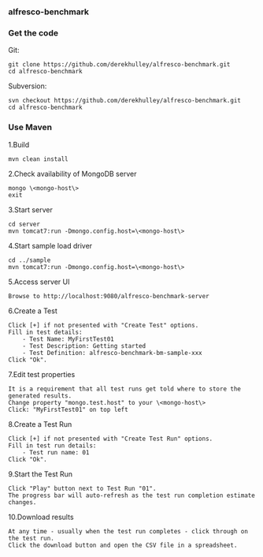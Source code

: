 ### alfresco-benchmark

### Get the code

Git:

    git clone https://github.com/derekhulley/alfresco-benchmark.git
    cd alfresco-benchmark

Subversion:

    svn checkout https://github.com/derekhulley/alfresco-benchmark.git
    cd alfresco-benchmark

### Use Maven

1.Build

    mvn clean install

2.Check availability of MongoDB server

    mongo \<mongo-host\>    
    exit

3.Start server

    cd server   
    mvn tomcat7:run -Dmongo.config.host=\<mongo-host\>

4.Start sample load driver

    cd ../sample    
    mvn tomcat7:run -Dmongo.config.host=\<mongo-host\> 

5.Access server UI

    Browse to http://localhost:9080/alfresco-benchmark-server

6.Create a Test

    Click [+] if not presented with "Create Test" options.  
    Fill in test details:   
        - Test Name: MyFirstTest01  
        - Test Description: Getting started 
        - Test Definition: alfresco-benchmark-bm-sample-xxx     
    Click "Ok".
 
7.Edit test properties

    It is a requirement that all test runs get told where to store the generated results.   
    Change property "mongo.test.host" to your \<mongo-host\>  
    Click: "MyFirstTest01" on top left

8.Create a Test Run

    Click [+] if not presented with "Create Test Run" options.  
    Fill in test run details:   
        - Test run name: 01     
    Click "Ok".

9.Start the Test Run

    Click "Play" button next to Test Run "01".  
    The progress bar will auto-refresh as the test run completion estimate changes.

10.Download results

    At any time - usually when the test run completes - click through on the test run.  
    Click the download button and open the CSV file in a spreadsheet.
